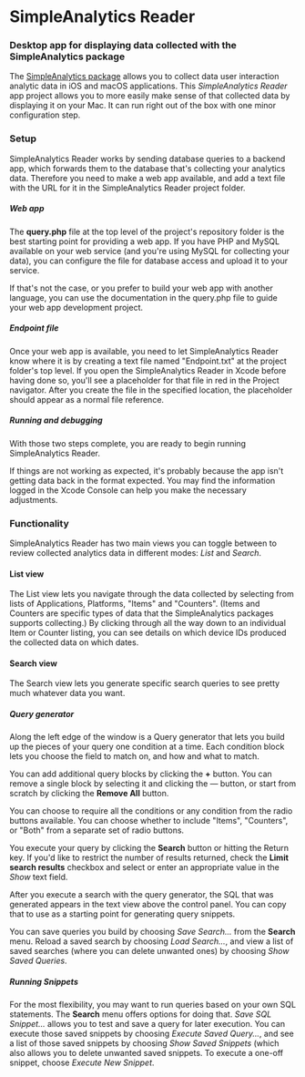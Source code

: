 # SimpleAnalytics Reader

### Desktop app for displaying data collected with the SimpleAnalytics package

The [SimpleAnalytics package](https://github.com/dennisbirch/simple-analytics) allows you to collect data user interaction analytic data in iOS and macOS applications. This _SimpleAnalytics Reader_ app project allows you to more easily make sense of that collected data by displaying it on your Mac. It can run right out of the box with one minor configuration step.

### Setup
SimpleAnalytics Reader works by sending database queries to a backend app, which forwards them to the database that's collecting your analytics data. Therefore you need to make a web app available, and add a text file with the URL for it in the SimpleAnalytics Reader project folder.

##### Web app
The __query.php__ file at the top level of the project's repository folder is the best starting point for providing a web app. If you have PHP and MySQL available on your web service (and you're using MySQL for collecting your data), you can configure the file for database access and upload it to your service. 

If that's not the case, or you prefer to build your web app with another language, you can use the documentation in the query.php file to guide your web app development project.

##### Endpoint file
Once your web app is available, you need to let SimpleAnalytics Reader know where it is by creating a text file named "Endpoint.txt" at the project folder's top level. If you open the SimpleAnalytics Reader in Xcode before having done so, you'll see a placeholder for that file in red in the Project navigator. After you create the file in the specified location, the placeholder should appear as a normal file reference.

##### Running and debugging
With those two steps complete, you are ready to begin running SimpleAnalytics Reader.

If things are not working as expected, it's probably because the app isn't getting data back in the format expected. You may find the information logged in the Xcode Console can help you make the necessary adjustments.

### Functionality
SimpleAnalytics Reader has two main views you can toggle between to review collected analytics data in different modes: _List_ and _Search_. 

#### List view
The List view lets you navigate through the data collected by selecting from lists of Applications, Platforms, "Items" and "Counters". (Items and Counters are specific types of data that the SimpleAnalytics packages supports collecting.) By clicking through all the way down to an individual Item or Counter listing, you can see details on which device IDs produced the collected data on which dates.

#### Search view
The Search view lets you generate specific search queries to see pretty much whatever data you want.

##### Query generator
Along the left edge of the window is a Query generator that lets you build up the pieces of your query one condition at a time. Each condition block lets you choose the field to match on, and how and what to match. 

You can add additional query blocks by clicking the __+__ button. You can remove a single block by selecting it and clicking the _—_ button, or start from scratch by clicking the __Remove All__ button.

You can choose to require all the conditions or any condition from the radio buttons available. You can choose whether to include "Items", "Counters", or "Both" from a separate set of radio buttons.

You execute your query by clicking the __Search__ button or hitting the Return key. If you'd like to restrict the number of results returned, check the __Limit search results__ checkbox and select or enter an appropriate value in the _Show_ text field.

After you execute a search with the query generator, the SQL that was generated appears in the text view above the control panel. You can copy that to use as a starting point for generating query snippets.

You can save queries you build by choosing _Save Search..._ from the __Search__ menu. Reload a saved search by choosing _Load Search..._, and view a list of saved searches (where you can delete unwanted ones) by choosing _Show Saved Queries_.

##### Running Snippets
For the most flexibility, you may want to run queries based on your own SQL statements. The __Search__ menu offers options for doing that. _Save SQL Snippet..._ allows you to test and save a query for later execution. You can execute those saved snippets by choosing _Execute Saved Query..._, and see a list of those saved snippets by choosing _Show Saved Snippets_ (which also allows you to delete unwanted saved snippets. To execute a one-off snippet, choose _Execute New Snippet_.
